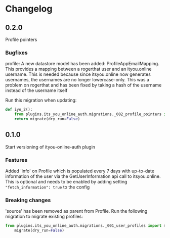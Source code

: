 # Changelog

## 0.2.0

Profile pointers

### Bugfixes

profile: A new datastore model has been added: ProfileAppEmailMapping. This provides a mapping between a rogerthat user and an ityou.online username. This is needed because since itsyou.online now generates usernames, the usernames are no longer lowercase-only. This was a problem on rogerthat and has been fixed by taking a hash of the username instead of the username itself

Run this migration when updating:

```python
def iyo_2():
    from plugins.its_you_online_auth.migrations._002_profile_pointers import migrate
    return migrate(dry_run=False)
```

## 0.1.0

Start versioning of ityou-online-auth plugin

### Features

Added 'info' on Profile which is populated every 7 days with up-to-date information of the user via the GetUserInformation api call to itsyou.online.
This is optional and needs to be enabled by adding setting `"fetch_information": true` to the config 

### Breaking changes

'source' has been removed as parent from Profile. Run the following migration to migrate existing profiles:


```python
from plugins.its_you_online_auth.migrations._001_user_profiles import migrate
    migrate(dry_run=False)
```